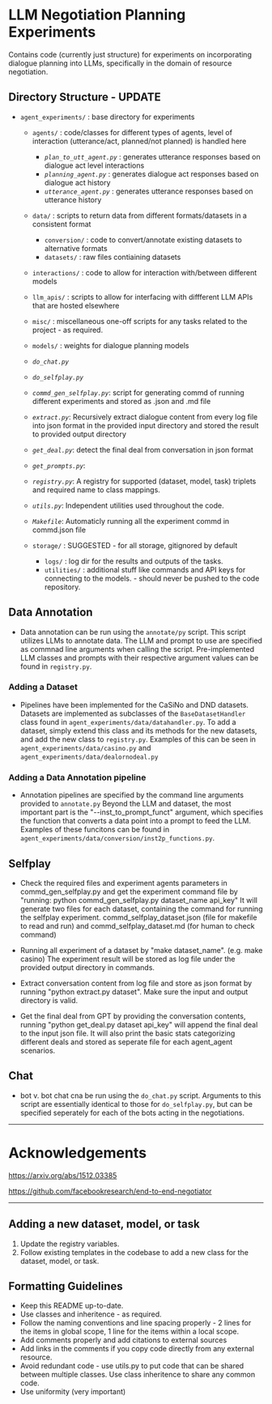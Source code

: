 # LLM Negotiation Planning Experiments
Contains code (currently just structure) for experiments on incorporating dialogue planning into LLMs, specifically in the domain of resource negotiation.

## Directory Structure - UPDATE

- `agent_experiments/` : base directory for experiments
    - `agents/` : code/classes for different types of agents, level of interaction (utterance/act, planned/not planned) is handled here
        - *`plan_to_utt_agent.py`* : generates utterance responses based on dialogue act level interactions
        - *`planning_agent.py`* : generates dialogue act responses based on dialogue act history
        - *`utterance_agent.py`* : generates utterance responses based on utterance history
    - `data/` : scripts to return data from different formats/datasets in a consistent format
        - `conversion/` : code to convert/annotate existing datasets to alternative formats
        - `datasets/` : raw files contiaining datasets
    - `interactions/` : code to allow for interaction with/between different models
    - `llm_apis/` : scripts to allow for interfacing with diffferent LLM APIs that are hosted elsewhere
    - `misc/` : miscellaneous one-off scripts for any tasks related to the project - as required.
    - `models/` : weights for dialogue planning models
    - *`do_chat.py`*
    - *`do_selfplay.py`*
    - *`commd_gen_selfplay.py`*: script for generating commd of running different experiments and stored as .json and .md file
    - *`extract.py`*: Recursively extract dialogue content from every log file into json format in the provided input directory and stored the result to provided output directory
    - *`get_deal.py`*: detect the final deal from conversation in json format
    - *`get_prompts.py`*:
    - *`registry.py`*: A registry for supported (dataset, model, task) triplets and required name to class mappings.
    - *`utils.py`*: Independent utilities used throughout the code.
    - *`Makefile`*: Automaticly running all the experiment commd in commd.json file

    - `storage/` : SUGGESTED - for all storage, gitignored by default
        - `logs/` : log dir for the results and outputs of the tasks.
        - `utilities/` : additional stuff like commands and API keys for connecting to the models. - should never be pushed to the code repository.

## Data Annotation

- Data annotation can be run using the `annotate/py` script. This script utilizes LLMs to annotate data. The LLM and prompt to use are specified as commnad line arguments when calling the script. Pre-implemented LLM classes and prompts with their respective argument values can be found in `registry.py`.

### Adding a Dataset

- Pipelines have been implemented for the CaSiNo and DND datasets. Datasets are implemented as subclasses of the `BaseDatasetHandler` class found in `agent_experiments/data/datahandler.py`. To add a dataset, simply extend this class and its methods for the new datasets, and add the new class to `registry.py`. Examples of this can be seen in `agent_experiments/data/casino.py` and `agent_experiments/data/dealornodeal.py`

### Adding a Data Annotation pipeline

- Annotation pipelines are specified by the command line arguments provided to `annotate.py` Beyond the LLM and dataset, the most important part is the "--inst_to_prompt_funct" argument, which specifies the function that converts a data point into a prompt to feed the LLM. Examples of these funcitons can be found in `agent_experiments/data/conversion/inst2p_functions.py`.

## Selfplay
- Check the required files and experiment agents parameters in commd_gen_selfplay.py and get the experiment command file by "running: python commd_gen_selfplay.py dataset_name api_key" It will generate two files for each dataset, containing the command for running the selfplay experiment. commd_selfplay_dataset.json (file for makefile to read and run) and commd_selfplay_dataset.md (for human to check command)

- Running all experiment of a dataset by "make dataset_name". (e.g. make casino) The experiment result will be stored as log file under the provided output directory in commands.

- Extract conversation content from log file and store as json format by running "python extract.py dataset". Make sure the input and output directory is valid.

- Get the final deal from GPT by providing the conversation contents, running "python get_deal.py dataset api_key" will append the final deal to the input json file. It will also print the basic stats categorizing different deals and stored as seperate file for each agent_agent scenarios.

## Chat

- bot v. bot chat cna be run using the `do_chat.py` script. Arguments to this script are essentially identical to those for `do_selfplay.py`, but can be specified seperately for each of the bots acting in the negotiations.

***

# Acknowledgements

https://arxiv.org/abs/1512.03385

https://github.com/facebookresearch/end-to-end-negotiator

***

## Adding a new dataset, model, or task

1. Update the registry variables.
2. Follow existing templates in the codebase to add a new class for the dataset, model, or task.

## Formatting Guidelines

- Keep this README up-to-date.
- Use classes and inheritence - as required.
- Follow the naming conventions and line spacing properly - 2 lines for the items in global scope, 1 line for the items within a local scope.
- Add comments properly and add citations to external sources
- Add links in the comments if you copy code directly from any external resource.
- Avoid redundant code - use utils.py to put code that can be shared between multiple classes. Use class inheritence to share any common code.
- Use uniformity (very important)
